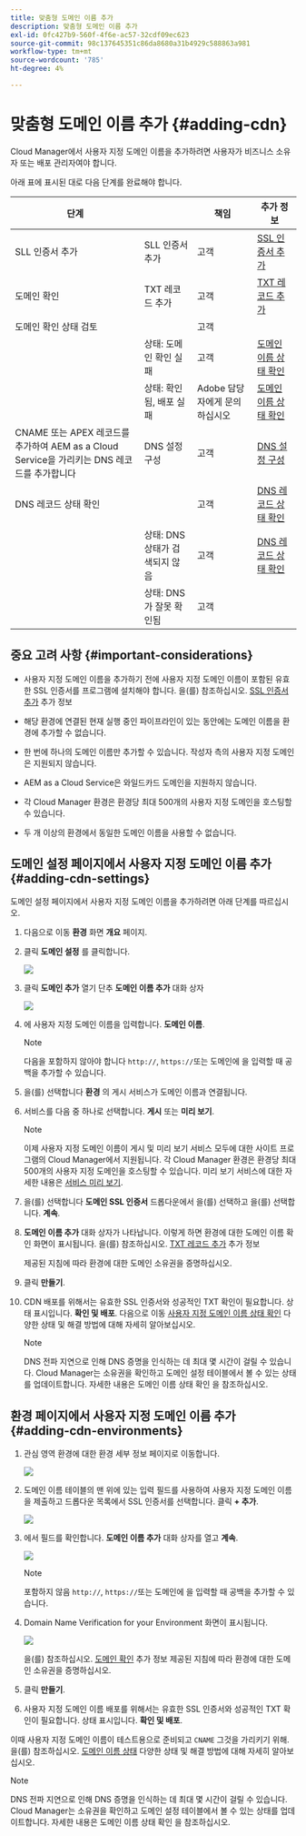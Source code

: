 ```yaml
---
title: 맞춤형 도메인 이름 추가
description: 맞춤형 도메인 이름 추가
exl-id: 0fc427b9-560f-4f6e-ac57-32cdf09ec623
source-git-commit: 98c137645351c86da8680a31b4929c588863a981
workflow-type: tm+mt
source-wordcount: '785'
ht-degree: 4%

---
```


# 맞춤형 도메인 이름 추가 {#adding-cdn}

Cloud Manager에서 사용자 지정 도메인 이름을 추가하려면 사용자가 비즈니스 소유자 또는 배포 관리자여야 합니다.

아래 표에 표시된 대로 다음 단계를 완료해야 합니다.

| 단계 |  | 책임 | 추가 정보 |
|--- |--- |--- |---|
| SLL 인증서 추가 | SLL 인증서 추가 | 고객 | [SSL 인증서 추가](https://experienceleague.adobe.com/docs/experience-manager-cloud-service/implementing/using-cloud-manager/manage-ssl-certificates/add-ssl-certificate.html?lang=en) |
| 도메인 확인 | TXT 레코드 추가 | 고객 | [TXT 레코드 추가](https://experienceleague.adobe.com/docs/experience-manager-cloud-service/implementing/using-cloud-manager/custom-domain-names/add-text-record.html?lang=en) |
| 도메인 확인 상태 검토 |  | 고객 |  |
|  | 상태: 도메인 확인 실패 | 고객 | [도메인 이름 상태 확인](https://experienceleague.adobe.com/docs/experience-manager-cloud-service/implementing/using-cloud-manager/custom-domain-names/check-domain-name-status.html?lang=en) |
|  | 상태: 확인됨, 배포 실패 | Adobe 담당자에게 문의하십시오 | [도메인 이름 상태 확인](https://experienceleague.adobe.com/docs/experience-manager-cloud-service/implementing/using-cloud-manager/custom-domain-names/check-domain-name-status.html?lang=en) |
| CNAME 또는 APEX 레코드를 추가하여 AEM as a Cloud Service을 가리키는 DNS 레코드를 추가합니다 | DNS 설정 구성 | 고객 | [DNS 설정 구성](https://experienceleague.adobe.com/docs/experience-manager-cloud-service/implementing/using-cloud-manager/custom-domain-names/configure-dns-settings.html?lang=en) |
| DNS 레코드 상태 확인 |  | 고객 | [DNS 레코드 상태 확인](https://experienceleague.adobe.com/docs/experience-manager-cloud-service/implementing/using-cloud-manager/custom-domain-names/check-dns-record-status.html?lang=en) |
|  | 상태: DNS 상태가 검색되지 않음 | 고객 | [DNS 레코드 상태 확인](https://experienceleague.adobe.com/docs/experience-manager-cloud-service/implementing/using-cloud-manager/custom-domain-names/check-dns-record-status.html?lang=en) |
|  | 상태: DNS가 잘못 확인됨 | 고객 |  |


## 중요 고려 사항 {#important-considerations}

* 사용자 지정 도메인 이름을 추가하기 전에 사용자 지정 도메인 이름이 포함된 유효한 SSL 인증서를 프로그램에 설치해야 합니다. 을(를) 참조하십시오. [SSL 인증서 추가](/help/implementing/cloud-manager/managing-ssl-certifications/add-ssl-certificate.md) 추가 정보

* 해당 환경에 연결된 현재 실행 중인 파이프라인이 있는 동안에는 도메인 이름을 환경에 추가할 수 없습니다.

* 한 번에 하나의 도메인 이름만 추가할 수 있습니다. 작성자 측의 사용자 지정 도메인은 지원되지 않습니다.

* AEM as a Cloud Service은 와일드카드 도메인을 지원하지 않습니다.

* 각 Cloud Manager 환경은 환경당 최대 500개의 사용자 지정 도메인을 호스팅할 수 있습니다.

* 두 개 이상의 환경에서 동일한 도메인 이름을 사용할 수 없습니다.

## 도메인 설정 페이지에서 사용자 지정 도메인 이름 추가 {#adding-cdn-settings}

도메인 설정 페이지에서 사용자 지정 도메인 이름을 추가하려면 아래 단계를 따르십시오.

1. 다음으로 이동 **환경** 화면 **개요** 페이지.

1. 클릭 **도메인 설정** 를 클릭합니다.

   ![](/help/implementing/cloud-manager/assets/cdn/cdn-create.png)

1. 클릭 **도메인 추가** 열기 단추 **도메인 이름 추가** 대화 상자

   ![](/help/implementing/cloud-manager/assets/cdn/add-cdn1.png)

1. 에 사용자 지정 도메인 이름을 입력합니다. **도메인 이름**.

   >[!NOTE]
   >다음을 포함하지 않아야 합니다 `http://`, `https://`또는 도메인에 을 입력할 때 공백을 추가할 수 있습니다.

1. 을(를) 선택합니다 **환경** 의 게시 서비스가 도메인 이름과 연결됩니다.

1. 서비스를 다음 중 하나로 선택합니다. **게시** 또는 **미리 보기**.

   >[!NOTE]
   >이제 사용자 지정 도메인 이름이 게시 및 미리 보기 서비스 모두에 대한 사이트 프로그램의 Cloud Manager에서 지원됩니다. 각 Cloud Manager 환경은 환경당 최대 500개의 사용자 지정 도메인을 호스팅할 수 있습니다. 미리 보기 서비스에 대한 자세한 내용은 [서비스 미리 보기](/help/implementing/cloud-manager/manage-environments.md#preview-service).

1. 을(를) 선택합니다 **도메인 SSL 인증서** 드롭다운에서 을(를) 선택하고 을(를) 선택합니다. **계속**.

1. **도메인 이름 추가** 대화 상자가 나타납니다. 이렇게 하면 환경에 대한 도메인 이름 확인 화면이 표시됩니다. 을(를) 참조하십시오. [TXT 레코드 추가](/help/implementing/cloud-manager/custom-domain-names/add-text-record.md) 추가 정보

   제공된 지침에 따라 환경에 대한 도메인 소유권을 증명하십시오.

1. 클릭 **만들기**.
1. CDN 배포를 위해서는 유효한 SSL 인증서와 성공적인 TXT 확인이 필요합니다. 상태 표시입니다. **확인 및 배포**.
다음으로 이동 [사용자 지정 도메인 이름 상태 확인](/help/implementing/cloud-manager/custom-domain-names/check-domain-name-status.md) 다양한 상태 및 해결 방법에 대해 자세히 알아보십시오.

   >[!NOTE]
   >DNS 전파 지연으로 인해 DNS 증명을 인식하는 데 최대 몇 시간이 걸릴 수 있습니다. Cloud Manager는 소유권을 확인하고 도메인 설정 테이블에서 볼 수 있는 상태를 업데이트합니다. 자세한 내용은 도메인 이름 상태 확인 을 참조하십시오.

## 환경 페이지에서 사용자 지정 도메인 이름 추가 {#adding-cdn-environments}

1. 관심 영역 환경에 대한 환경 세부 정보 페이지로 이동합니다.

   ![](/help/implementing/cloud-manager/assets/cdn/cdn-create4.png)

1. 도메인 이름 테이블의 맨 위에 있는 입력 필드를 사용하여 사용자 지정 도메인 이름을 제출하고 드롭다운 목록에서 SSL 인증서를 선택합니다. 클릭 **+ 추가**.

   ![](/help/implementing/cloud-manager/assets/cdn/cdn-create3.png)

1. 에서 필드를 확인합니다. **도메인 이름 추가** 대화 상자를 열고 **계속**.

   ![](/help/implementing/cloud-manager/assets/cdn/cdn-create5.png)

   >[!NOTE]
   >포함하지 않음 `http://`, `https://`또는 도메인에 을 입력할 때 공백을 추가할 수 있습니다.

1. Domain Name Verification for your Environment 화면이 표시됩니다.

   ![](/help/implementing/cloud-manager/assets/cdn/cdn-create6.png)

   을(를) 참조하십시오. [도메인 확인](/help/implementing/cloud-manager/custom-domain-names/add-text-record.md) 추가 정보 제공된 지침에 따라 환경에 대한 도메인 소유권을 증명하십시오.

1. 클릭 **만들기**.

1. 사용자 지정 도메인 이름 배포를 위해서는 유효한 SSL 인증서와 성공적인 TXT 확인이 필요합니다. 상태 표시입니다. **확인 및 배포**.

이때 사용자 지정 도메인 이름이 테스트용으로 준비되고 `CNAME` 그것을 가리키기 위해. 을(를) 참조하십시오. [도메인 이름 상태](/help/implementing/cloud-manager/custom-domain-names/check-domain-name-status.md) 다양한 상태 및 해결 방법에 대해 자세히 알아보십시오.

>[!NOTE]
>DNS 전파 지연으로 인해 DNS 증명을 인식하는 데 최대 몇 시간이 걸릴 수 있습니다. Cloud Manager는 소유권을 확인하고 도메인 설정 테이블에서 볼 수 있는 상태를 업데이트합니다. 자세한 내용은 도메인 이름 상태 확인 을 참조하십시오.
